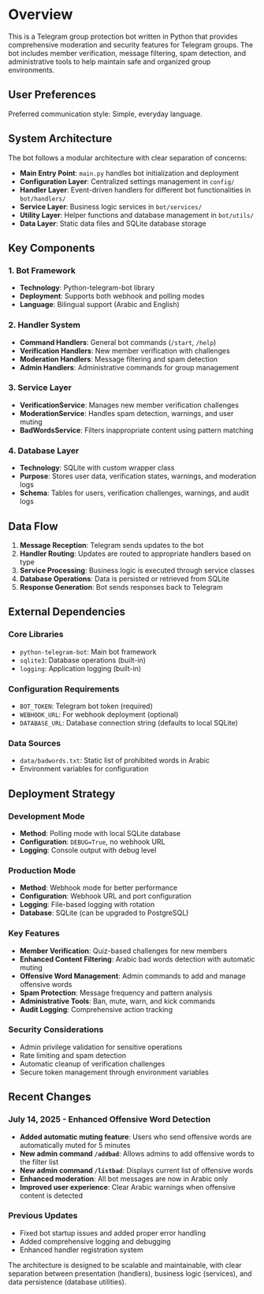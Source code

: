 # Overview

This is a Telegram group protection bot written in Python that provides comprehensive moderation and security features for Telegram groups. The bot includes member verification, message filtering, spam detection, and administrative tools to help maintain safe and organized group environments.

## User Preferences

Preferred communication style: Simple, everyday language.

## System Architecture

The bot follows a modular architecture with clear separation of concerns:

- **Main Entry Point**: `main.py` handles bot initialization and deployment
- **Configuration Layer**: Centralized settings management in `config/`
- **Handler Layer**: Event-driven handlers for different bot functionalities in `bot/handlers/`
- **Service Layer**: Business logic services in `bot/services/`
- **Utility Layer**: Helper functions and database management in `bot/utils/`
- **Data Layer**: Static data files and SQLite database storage

## Key Components

### 1. Bot Framework
- **Technology**: Python-telegram-bot library
- **Deployment**: Supports both webhook and polling modes
- **Language**: Bilingual support (Arabic and English)

### 2. Handler System
- **Command Handlers**: General bot commands (`/start`, `/help`)
- **Verification Handlers**: New member verification with challenges
- **Moderation Handlers**: Message filtering and spam detection
- **Admin Handlers**: Administrative commands for group management

### 3. Service Layer
- **VerificationService**: Manages new member verification challenges
- **ModerationService**: Handles spam detection, warnings, and user muting
- **BadWordsService**: Filters inappropriate content using pattern matching

### 4. Database Layer
- **Technology**: SQLite with custom wrapper class
- **Purpose**: Stores user data, verification states, warnings, and moderation logs
- **Schema**: Tables for users, verification challenges, warnings, and audit logs

## Data Flow

1. **Message Reception**: Telegram sends updates to the bot
2. **Handler Routing**: Updates are routed to appropriate handlers based on type
3. **Service Processing**: Business logic is executed through service classes
4. **Database Operations**: Data is persisted or retrieved from SQLite
5. **Response Generation**: Bot sends responses back to Telegram

## External Dependencies

### Core Libraries
- `python-telegram-bot`: Main bot framework
- `sqlite3`: Database operations (built-in)
- `logging`: Application logging (built-in)

### Configuration Requirements
- `BOT_TOKEN`: Telegram bot token (required)
- `WEBHOOK_URL`: For webhook deployment (optional)
- `DATABASE_URL`: Database connection string (defaults to local SQLite)

### Data Sources
- `data/badwords.txt`: Static list of prohibited words in Arabic
- Environment variables for configuration

## Deployment Strategy

### Development Mode
- **Method**: Polling mode with local SQLite database
- **Configuration**: `DEBUG=True`, no webhook URL
- **Logging**: Console output with debug level

### Production Mode
- **Method**: Webhook mode for better performance
- **Configuration**: Webhook URL and port configuration
- **Logging**: File-based logging with rotation
- **Database**: SQLite (can be upgraded to PostgreSQL)

### Key Features
- **Member Verification**: Quiz-based challenges for new members
- **Enhanced Content Filtering**: Arabic bad words detection with automatic muting
- **Offensive Word Management**: Admin commands to add and manage offensive words
- **Spam Protection**: Message frequency and pattern analysis
- **Administrative Tools**: Ban, mute, warn, and kick commands
- **Audit Logging**: Comprehensive action tracking

### Security Considerations
- Admin privilege validation for sensitive operations
- Rate limiting and spam detection
- Automatic cleanup of verification challenges
- Secure token management through environment variables

## Recent Changes

### July 14, 2025 - Enhanced Offensive Word Detection
- **Added automatic muting feature**: Users who send offensive words are automatically muted for 5 minutes
- **New admin command `/addbad`**: Allows admins to add offensive words to the filter list
- **New admin command `/listbad`**: Displays current list of offensive words
- **Enhanced moderation**: All bot messages are now in Arabic only
- **Improved user experience**: Clear Arabic warnings when offensive content is detected

### Previous Updates
- Fixed bot startup issues and added proper error handling
- Added comprehensive logging and debugging
- Enhanced handler registration system

The architecture is designed to be scalable and maintainable, with clear separation between presentation (handlers), business logic (services), and data persistence (database utilities).